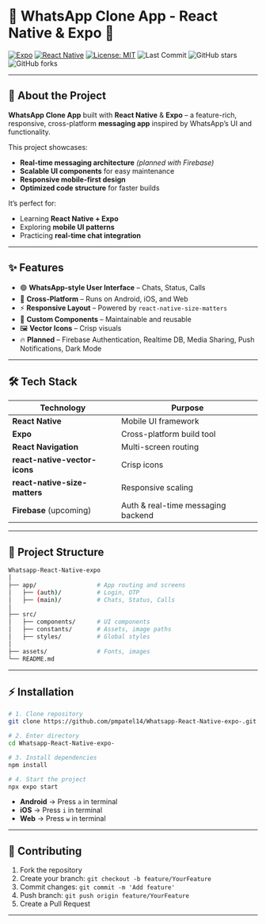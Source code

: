 # 📱 WhatsApp Clone App - React Native & Expo 🚀

[![Expo](https://img.shields.io/badge/Expo-49.0.0-blue?logo=expo)](https://expo.dev/)
[![React Native](https://img.shields.io/badge/React%20Native-0.74.0-blue?logo=react)](https://reactnative.dev/)
[![License: MIT](https://img.shields.io/badge/License-MIT-yellow.svg)](LICENSE)
![Last Commit](https://img.shields.io/github/last-commit/pmpatel14/Whatsapp-React-Native-expo-?color=green)
![GitHub stars](https://img.shields.io/github/stars/pmpatel14/Whatsapp-React-Native-expo-?style=social)
![GitHub forks](https://img.shields.io/github/forks/pmpatel14/Whatsapp-React-Native-expo-?style=social)

---

## 📖 About the Project

**WhatsApp Clone App** built with **React Native** & **Expo** – a feature-rich, responsive, cross-platform **messaging app** inspired by WhatsApp’s UI and functionality.  

This project showcases:
- **Real-time messaging architecture** *(planned with Firebase)*
- **Scalable UI components** for easy maintenance
- **Responsive mobile-first design**
- **Optimized code structure** for faster builds  

It’s perfect for:
- Learning **React Native + Expo**
- Exploring **mobile UI patterns**
- Practicing **real-time chat integration**

---

## ✨ Features

- 🟢 **WhatsApp-style User Interface** – Chats, Status, Calls  
- 📱 **Cross-Platform** – Runs on Android, iOS, and Web  
- ⚡ **Responsive Layout** – Powered by `react-native-size-matters`  
- 🎨 **Custom Components** – Maintainable and reusable  
- 🖼 **Vector Icons** – Crisp visuals  
- 🔥 **Planned** – Firebase Authentication, Realtime DB, Media Sharing, Push Notifications, Dark Mode

---

## 🛠 Tech Stack

| Technology                  | Purpose |
|-----------------------------|---------|
| **React Native**            | Mobile UI framework |
| **Expo**                    | Cross-platform build tool |
| **React Navigation**        | Multi-screen routing |
| **react-native-vector-icons** | Crisp icons |
| **react-native-size-matters** | Responsive scaling |
| **Firebase** (upcoming)     | Auth & real-time messaging backend |

---

## 📂 Project Structure

```bash
Whatsapp-React-Native-expo
│
├── app/                 # App routing and screens
│   ├── (auth)/          # Login, OTP
│   ├── (main)/          # Chats, Status, Calls
│
├── src/
│   ├── components/      # UI components
│   ├── constants/       # Assets, image paths
│   ├── styles/          # Global styles
│
├── assets/              # Fonts, images
└── README.md
````

---


## ⚡ Installation

```bash
# 1. Clone repository
git clone https://github.com/pmpatel14/Whatsapp-React-Native-expo-.git

# 2. Enter directory
cd Whatsapp-React-Native-expo-

# 3. Install dependencies
npm install

# 4. Start the project
npx expo start
```

* **Android** → Press `a` in terminal
* **iOS** → Press `i` in terminal
* **Web** → Press `w` in terminal

---

## 🤝 Contributing

1. Fork the repository
2. Create your branch: `git checkout -b feature/YourFeature`
3. Commit changes: `git commit -m 'Add feature'`
4. Push branch: `git push origin feature/YourFeature`
5. Create a Pull Request

---

